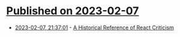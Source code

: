 # [Published on 2023-02-07](index.md)

* [2023-02-07, 21:37:01](https://lobste.rs/s/9oapj6/historical_reference_react_criticism) - [A Historical Reference of React Criticism](https://www.zachleat.com/web/react-criticism/)
